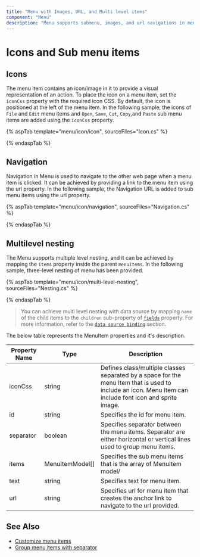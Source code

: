 ```yaml
---
title: "Menu with Images, URL, and Multi level items"
component: "Menu"
description: "Menu supports submenu, images, and url navigations in menu items"
---
```


# Icons and Sub menu items

## Icons

The menu item contains an icon/image in it to provide a visual representation of an action.
To place the icon on a menu item, set the `iconCss`
property with the required icon CSS. By default, the icon is positioned at the left of the
menu item. In the following sample, the icons of `File` and `Edit` menu items and `Open`,
`Save`, `Cut`, `Copy`,and `Paste` sub menu items are added using the `iconCss` property.

{% aspTab template="menu/icon/icon", sourceFiles="Icon.cs" %}

{% endaspTab %}

## Navigation

Navigation in Menu is used to navigate to the other web page when a menu item is clicked.
It can be achieved by providing a link to the menu item using the url property. In the following sample,
the Navigation URL is added to sub menu items using the url property.

{% aspTab template="menu/icon/navigation", sourceFiles="Navigation.cs" %}

{% endaspTab %}

## Multilevel nesting

The Menu supports multiple level nesting, and it can be achieved by mapping the `items`
property inside the parent `menuItems`.
In the following sample, three-level nesting of menu has been provided.

{% aspTab template="menu/icon/multi-level-nesting", sourceFiles="Nesting.cs" %}

{% endaspTab %}

> You can achieve multi level nesting with data source by mapping `name` of the child items
to the `children` sub-property
of [`fields`](https://help.syncfusion.com/cr/cref_files/aspnetcore-js2/Syncfusion.EJ2~Syncfusion.EJ2.Navigations.Menu~Fields.html) property. For more information, refer to
the [`data source binding`](./data-source-binding-and-custom-menu-items#data-binding) section.

The below table represents the MenuItem properties and it's description.

Property Name | Type | Description
-----|----- | -----
|iconCss|string|Defines class/multiple classes separated by a space for the menu Item that is used to include an icon. Menu Item can include font icon and sprite image.
|id|string|Specifies the id for menu item.
|separator|boolean|Specifies separator between the menu items. Separator are either horizontal or vertical lines used to group menu items.
|items|MenuItemModel[]|Specifies the sub menu items that is the array of MenuItem model/
|text|string|Specifies text for menu item.
|url|string|Specifies url for menu item that creates the anchor link to navigate to the url provided.

## See Also

* [Customize menu items](./how-to#customize-menu-items)
* [Group menu items with separator](./getting-started#group-menu-items-with-separator)
